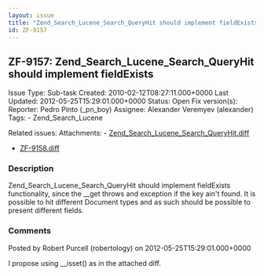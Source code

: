 ```yaml
---
layout: issue
title: "Zend_Search_Lucene_Search_QueryHit should implement fieldExists"
id: ZF-9157
---
```


ZF-9157: Zend\_Search\_Lucene\_Search\_QueryHit should implement fieldExists
----------------------------------------------------------------------------

 Issue Type: Sub-task Created: 2010-02-12T08:27:11.000+0000 Last Updated: 2012-05-25T15:29:01.000+0000 Status: Open Fix version(s): 
 Reporter:  Pedro Pinto (\_pn\_boy)  Assignee:  Alexander Veremyev (alexander)  Tags: - Zend\_Search\_Lucene
 
 Related issues: 
 Attachments: - [Zend\_Search\_Lucene\_Search\_QueryHit.diff](/issues/secure/attachment/15110/Zend_Search_Lucene_Search_QueryHit.diff)
- [ZF-9158.diff](/issues/secure/attachment/12735/ZF-9158.diff)
 
### Description

Zend\_Search\_Lucene\_Search\_QueryHit should implement fieldExists functionality, since the \_\_get throws and exception if the key ain't found. It is possible to hit different Document types and as such should be possible to present different fields.

 

 

### Comments

Posted by Robert Purcell (robertology) on 2012-05-25T15:29:01.000+0000

I propose using \_\_isset() as in the attached diff.

 

 